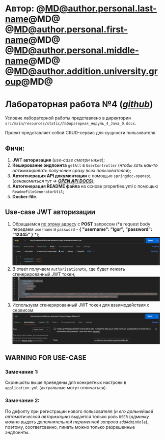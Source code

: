 # Автор: @MD@author.personal.last-name@MD@ @MD@author.personal.first-name@MD@ @MD@author.personal.middle-name@MD@ @MD@author.addition.university.group@MD@


# Лабораторная работа №4 (*[github](https://github.com/1unee/laboratoy-work-4.git)*)


Условие лабораторной работы представлено в директории `src/main/resources/static/Лабораторная_модуль_4_Java_0.docx`.

Проект представляет собой CRUD-сервис для сущности пользователя.


## Фичи:
1) __JWT авторизация__ (*use-case смотри ниже*);
2) __Кеширование эндпоинта__ `getAll` в `UserController` (*чтобы хоть как-то оптимизировать получение сразу всех пользователей*);
3) __Автогенерация API документации__ с помощью `springdoc-openapi` (*ознакомиться тут => __[OPEN API DOCS](http://localhost:@MD@server.port@MD@/user-api/swagger-ui/index.html#/)__*);
3) __Автогенерация README файла__ на основе properties.yml с помощью `ReadmeFileGeneratorUtil`;
4) __Docker-file__.


## Use-case JWT авторизации
1) Обращаемся [по этому адресу](http://localhost:@MD@server.port@MD@@MD@spring.mvc.servlet.path@MD@/auth/@MD@server.api.version.auth@MD@/sign-in?addAdminRole=false) с __POST__ запросом (*в request body передаем `username` и `password` - __{
   "username": "Igor",
   "password": "12345"
   }__ *);
   ![img.png](src/main/resources/static/readme_images/img.png)
2) В ответ получаем `AuthorizationDto`, где будет лежать сгенерированный JWT токен;
   ![img_1.png](src/main/resources/static/readme_images/img_1.png)
3) Используем сгенерированный JWT токен для взаимодействия с сервисом
   ![img_2.png](src/main/resources/static/readme_images/img_2.png)

## WARNING FOR USE-CASE
### __Замечание 1__:
Скриншоты выше приведены для конкретных настроек в `application.yml` (актуальные могут отличаться).
### __Замечание 2__:
По дефолту при регистрации нового пользователя (*и его дальнейшей автоматической авторизации*) выдается только роль `USER` (*админку можно выдать дополнительной переменной запроса `addAdminRole`*), поэтому, соответсвенно, пинать можно только разрешенные эндпоинты.

